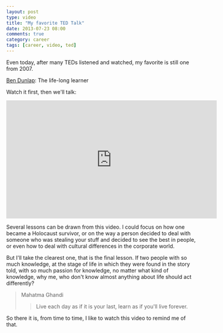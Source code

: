 ```yaml
---
layout: post
type: video
title: "My favorite TED Talk"
date: 2013-07-23 08:00
comments: true
category: career
tags: [career, video, ted]
---
```

Even today, after many TEDs listened and watched, my favorite is still one from 2007.

[Ben Dunlap](http://vintem.me/12Hzg5h): The life-long learner

Watch it first, then we'll talk:

<iframe src="http://embed.ted.com/talks/ben_dunlap_talks_about_a_passionate_life.html" width="560" height="315" frameborder="0" scrolling="no" webkitAllowFullScreen mozallowfullscreen allowFullScreen> </iframe>

Several lessons can be drawn from this video. I could focus on how one became a Holocaust survivor, or on the way a person decided to deal with someone who was stealing your stuff and decided to see the best in people, or even how to deal with cultural differences in the corporate world.

But I'll take the clearest one, that is the final lesson. If two people with so much knowledge, at the stage of life in which they were found in the story told, with so much passion for knowledge, no matter what kind of knowledge, why me, who don't know almost anything about life should act differently?

> Mahatma Ghandi
>> Live each day as if it is your last, learn as if you'll live forever.

So there it is, from time to time, I like to watch this video to remind me of that.
